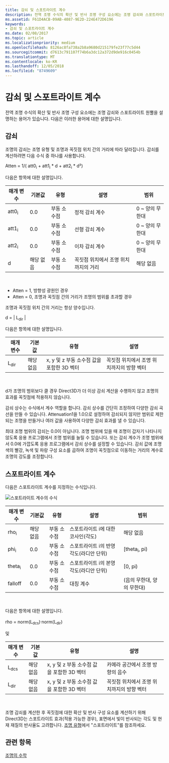 ```yaml
---
title: 감쇠 및 스포트라이트 계수
description: 전역 조명 수식의 확산 및 반사 조명 구성 요소에는 조명 감쇠와 스포트라이트 원뿔을 설명하는 용어가 있습니다.
ms.assetid: F61D4ACB-09AB-4087-9E2D-224E472D6196
keywords:
- 감쇠 및 스포트라이트 계수
ms.date: 02/08/2017
ms.topic: article
ms.localizationpriority: medium
ms.openlocfilehash: 8126ac8fa738a2b8a9680d215179fe23f77c5d44
ms.sourcegitcommit: d7613c791107f74b6a3dc12a372d9de916c0454b
ms.translationtype: MT
ms.contentlocale: ko-KR
ms.lasthandoff: 12/05/2018
ms.locfileid: "8749609"
---
```

# <a name="attenuation-and-spotlight-factor"></a>감쇠 및 스포트라이트 계수


전역 조명 수식의 확산 및 반사 조명 구성 요소에는 조명 감쇠와 스포트라이트 원뿔을 설명하는 용어가 있습니다. 다음은 이러한 용어에 대한 설명입니다.

## <a name="span-idattenuationspanspan-idattenuationspanspan-idattenuationspanattenuation"></a><span id="Attenuation"></span><span id="attenuation"></span><span id="ATTENUATION"></span>감쇠


조명의 감쇠는 조명 유형 및 조명과 꼭짓점 위치 간의 거리에 따라 달라집니다. 감쇠를 계산하려면 다음 수식 중 하나를 사용합니다.

Atten = 1/( att0<sub>i</sub> + att1<sub>i</sub> \* d + att2<sub>i</sub> \* d²)

다음은 항목에 대한 설명입니다.

| 매개 변수        | 기본값 | 유형           | 설명                                     | 범위          |
|------------------|---------------|----------------|-------------------------------------------------|----------------|
| att0<sub>i</sub> | 0.0           | 부동 소수점 | 정적 감쇠 계수                     | 0 ~ 양의 무한대 |
| att1<sub>i</sub> | 0.0           | 부동 소수점 | 선형 감쇠 계수                       | 0 ~ 양의 무한대 |
| att2<sub>i</sub> | 0.0           | 부동 소수점 | 이차 감쇠 계수                    | 0 ~ 양의 무한대 |
| d                | 해당 없음           | 부동 소수점 | 꼭짓점 위치에서 조명 위치까지의 거리 | 해당 없음            |

 

-   Atten = 1, 방향성 광원인 경우
-   Atten = 0, 조명과 꼭짓점 간의 거리가 조명의 범위를 초과할 경우

조명과 꼭짓점 위치 간의 거리는 항상 양수입니다.

d = | L<sub>dir</sub> |

다음은 항목에 대한 설명입니다.

| 매개 변수       | 기본값 | 유형                                             | 설명                                                 |
|-----------------|---------------|--------------------------------------------------|-------------------------------------------------------------|
| L<sub>dir</sub> | 해당 없음           | x, y 및 z 부동 소수점 값을 포함한 3D 벡터 | 꼭짓점 위치에서 조명 위치까지의 방향 벡터 |

 

d가 조명의 범위보다 클 경우 Direct3D가 더 이상 감쇠 계산을 수행하지 않고 조명의 효과를 꼭짓점에 적용하지 않습니다.

감쇠 상수는 수식에서 계수 역할을 합니다. 감쇠 상수를 간단히 조정하여 다양한 감쇠 곡선을 만들 수 있습니다. Attenuation1을 1.0으로 설정하여 감쇠되지 않지만 범위로 제한되는 조명을 만들거나 여러 값을 사용하여 다양한 감쇠 효과를 낼 수 있습니다.

최대 조명 범위의 감쇠는 0.0이 아닙니다. 조명 범위에 있을 때 조명이 갑자기 나타나지 않도록 응용 프로그램에서 조명 범위를 늘릴 수 있습니다. 또는 감쇠 계수가 조명 범위에서 0.0에 가깝도록 응용 프로그램에서 감쇠 상수를 설정할 수 있습니다. 감쇠 값에 조명 색의 빨강, 녹색 및 파랑 구성 요소를 곱하여 조명이 꼭짓점으로 이동하는 거리의 계수로 조명의 강도를 조정합니다.

## <a name="span-idspotlight-factorspanspan-idspotlight-factorspanspan-idspotlight-factorspanspotlight-factor"></a><span id="Spotlight-Factor"></span><span id="spotlight-factor"></span><span id="SPOTLIGHT-FACTOR"></span>스포트라이트 계수


다음은 스포트라이트 계수를 지정하는 수식입니다.

![스포트라이트 계수의 수식](images/dx8light9.png)

| 매개 변수         | 기본값 | 유형           | 설명                              | 범위                    |
|-------------------|---------------|----------------|------------------------------------------|--------------------------|
| rho<sub>i</sub>   | 해당 없음           | 부동 소수점 | 스포트라이트 i에 대한 코사인(각도)            | 해당 없음                      |
| phi<sub>i</sub>   | 0.0           | 부동 소수점 | 스포트라이트 i의 반영 각도(라디안 단위) | \[theta<sub>i</sub>, pi) |
| theta<sub>i</sub> | 0.0           | 부동 소수점 | 스포트라이트 i의 본영 각도(라디안 단위)    | \[0, pi)                 |
| falloff           | 0.0           | 부동 소수점 | 대칭 계수                           | (음의 무한대, 양의 무한대)   |

 

다음은 항목에 대한 설명입니다.

rho = norm(L<sub>dcs</sub>)<sup>.</sup>norm(L<sub>dir</sub>)

및

| 매개 변수       | 기본값 | 유형                                             | 설명                                                 |
|-----------------|---------------|--------------------------------------------------|-------------------------------------------------------------|
| L<sub>dcs</sub> | 해당 없음           | x, y 및 z 부동 소수점 값을 포함한 3D 벡터 | 카메라 공간에서 조명 방향의 음수         |
| L<sub>dir</sub> | 해당 없음           | x, y 및 z 부동 소수점 값을 포함한 3D 벡터 | 꼭짓점 위치에서 조명 위치까지의 방향 벡터 |

 

조명 감쇠를 계산한 후 꼭짓점에 대한 확산 및 반사 구성 요소를 계산하기 위해 Direct3D는 스포트라이트 효과(적용 가능한 경우), 표면에서 빛이 반사되는 각도 및 현재 재질의 반사율도 고려합니다. [조명 유형](light-types.md)에서 "스포트라이트"를 참조하세요.

## <a name="span-idrelated-topicsspanrelated-topics"></a><span id="related-topics"></span>관련 항목


[조명의 수학](mathematics-of-lighting.md)

 

 




